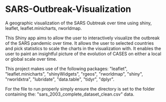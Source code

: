 # SARS-Outbreak-Visualization
A geographic visualization of the SARS Oubtreak over time using shiny, leaflet, leaflet.minicharts, rworldmap.

This Shiny app aims to allow the user to interactively visualize the outbreak of the SARS pandemic over time.
It allows the user to selected countries and pick statistics to scale the charts in the visualization with.
It enables the user to paint an insightful picture of the evolution of CASES on either a local or global scale over time.

This project makes use of the following packages: "leaflet", "leaflet.minicharts", "shinyWidgets", "rgeos", "rworldmap", "shiny", "rworldxtra",
"lubridate", "data.table", "tidyr", "dplyr".

For the file to run properly simply ensure the directory is set to the folder containing the: "sars_2003_complete_dataset_clean.csv" data.


